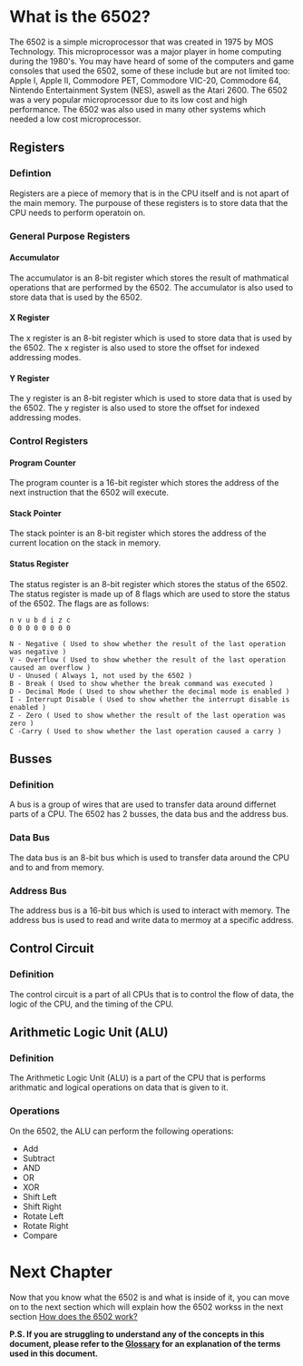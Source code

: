 # What is the 6502?

The 6502 is a simple microprocessor that was created in 1975 by MOS Technology. This microprocessor was a major player in home computing during the 1980's. You may have heard of some of the computers and game consoles that used the 6502, some of these include but are not limited too: Apple I, Apple II, Commodore PET, Commodore VIC-20, Commodore 64, Nintendo Entertainment System (NES), aswell as the Atari 2600. The 6502 was a very popular microprocessor due to its low cost and high performance. The 6502 was also used in many other systems which needed a low cost microprocessor.

## Registers

### Defintion

Registers are a piece of memory that is in the CPU itself and is not apart of the main memory. The purpouse of these registers is to store data that the CPU needs to perform operatoin on.

### General Purpose Registers

#### Accumulator

The accumulator is an 8-bit register which stores the result of mathmatical operations that are performed by the 6502. The accumulator is also used to store data that is used by the 6502.

#### X Register

The x register is an 8-bit register which is used to store data that is used by the 6502. The x register is also used to store the offset for indexed addressing modes.

#### Y Register

The y register is an 8-bit register which is used to store data that is used by the 6502. The y register is also used to store the offset for indexed addressing modes.

### Control Registers

#### Program Counter

The program counter is a 16-bit register which stores the address of the next instruction that the 6502 will execute.

#### Stack Pointer

The stack pointer is an 8-bit register which stores the address of the current location on the stack in memory.

#### Status Register

The status register is an 8-bit register which stores the status of the 6502. The status register is made up of 8 flags which are used to store the status of the 6502. The flags are as follows:

```
n v u b d i z c
0 0 0 0 0 0 0 0

N - Negative ( Used to show whether the result of the last operation was negative )
V - Overflow ( Used to show whether the result of the last operation caused an overflow )
U - Unused ( Always 1, not used by the 6502 )
B - Break ( Used to show whether the break command was executed )
D - Decimal Mode ( Used to show whether the decimal mode is enabled )
I - Interrupt Disable ( Used to show whether the interrupt disable is enabled )
Z - Zero ( Used to show whether the result of the last operation was zero )
C -Carry ( Used to show whether the last operation caused a carry )
```

## Busses

### Definition

A bus is a group of wires that are used to transfer data around differnet parts of a CPU. The 6502 has 2 busses, the data bus and the address bus.

### Data Bus

The data bus is an 8-bit bus which is used to transfer data around the CPU and to and from memory.

### Address Bus

The address bus is a 16-bit bus which is used to interact with memory. The address bus is used to read and write data to mermoy at a specific address.

## Control Circuit

### Definition

The control circuit is a part of all CPUs that is to control the flow of data, the logic of the CPU, and the timing of the CPU.

## Arithmetic Logic Unit (ALU)

### Definition

The Arithmetic Logic Unit (ALU) is a part of the CPU that is performs arithmatic and logical operations on data that is given to it.

### Operations

On the 6502, the ALU can perform the following operations:

- Add
- Subtract
- AND
- OR
- XOR
- Shift Left
- Shift Right
- Rotate Left
- Rotate Right
- Compare

# Next Chapter

Now that you know what the 6502 is and what is inside of it, you can move on to the next section which will explain how the 6502 workss in the next section [How does the 6502 work?](docs/6502/how-does-the-6502-work.md)

**P.S. If you are struggling to understand any of the concepts in this document, please refer to the [Glossary](docs/glossary.md) for an explanation of the terms used in this document.**
